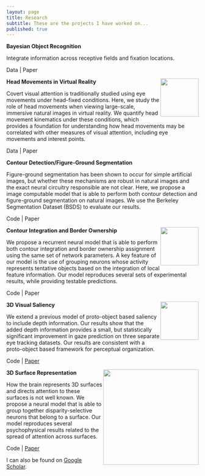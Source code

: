 ```yaml
---
layout: page
title: Research
subtitle: These are the projects I have worked on...
published: true
---
```

**Bayesian Object Recognition**

Integrate information across receptive fields and fixation locations.

Data | Paper

**Head Movements in Virtual Reality**
<img style="float: right;" src="http://brianhhu.github.io/img/Fig_Head.eps" width="100">

Covert visual attention is traditionally studied using eye movements under head-fixed conditions. Here, we study the role of head movements when viewing large-scale, immersive natural images in virtual reality. We quantify head movement kinematics under these conditions, which provides a foundation for understanding how head movements may be correlated with other measures of visual attention, including eye movements and interest points.

Data | Paper

**Contour Detection/Figure-Ground Segmentation**

Figure-ground segmentation has been shown to occur for simple artificial images, but whether these mechanisms are robust in natural images and the exact neural circuitry responsible are not clear. Here, we propose a image computable model that is able to perform both contour detection and figure-ground segmentation on natural images. We use the Berkeley Segmentation Dataset (BSDS) to evaluate our results.

Code | Paper

**Contour Integration and Border Ownership**
<img style="float: right;" src="http://brianhhu.github.io/img/Fig_Contour.eps" width="100">

We propose a recurrent neural model that is able to perform both contour integration and border ownership assignment using the same set of network parameters. A key feature of our model is the use of grouping neurons whose activity represents tentative objects based on the integration of local feature information. Our model reproduces several sets of experimental results, while providing testable predictions.

Code | Paper

**3D Visual Saliency**
<img style="float: right;" src="http://brianhhu.github.io/img/Fig_3DSaliency.eps" height="100">

We extend a previous model of proto-object based saliency to include depth information. Our results show that the added depth information provides a small, but statistically significant improvement in gaze prediction on three separate eye tracking datasets. Our results are consistent with a proto-object based framework for perceptual organization.

Code | [Paper](http://brianhhu.github.io/files/Hu_etal16_3DSaliency.pdf)

**3D Surface Representation**
<img style="float: right;" src="http://brianhhu.github.io/img/Fig_3DSurface.png" width="250">

How the brain represents 3D surfaces and directs attention to these surfaces is not well known. We propose a neural model that is able to group together disparity-selective neurons that belong to a surface. Our model reproduces several psychophysical results related to the spread of attention across surfaces.

Code | [Paper](http://brianhhu.github.io/files/Hu_etal15_3DSurface.pdf)

I can also be found on [Google Scholar](https://scholar.google.com/citations?user=JNkLR8kAAAAJ&hl=en).
